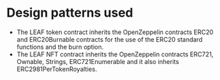 # Design patterns used

* The LEAF token contract inherits the OpenZeppelin contracts ERC20 and ERC20Burnable contracts for the use of the ERC20 standard functions and the burn option.
* The LEAF NFT contract inherits the OpenZeppelin contracts ERC721, Ownable, Strings, ERC721Enumerable and it also inherits ERC2981PerTokenRoyalties.
